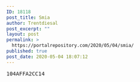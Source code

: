 ```yaml
---
ID: 18118
post_title: Smia
author: Trentdiesal
post_excerpt: ""
layout: post
permalink: >
  https://portalrepository.com/2020/05/04/smia/
published: true
post_date: 2020-05-04 18:07:12
---
```

<pre>104AFFA2CC14</pre>
